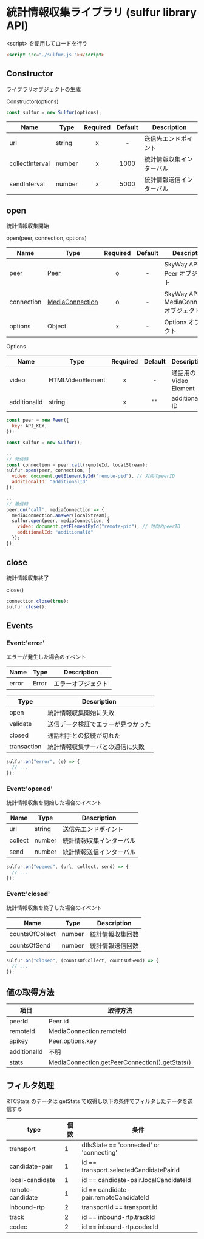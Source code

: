 # 統計情報収集ライブラリ (sulfur library API)

\<script\> を使用してロードを行う

```html
<script src="./sulfur.js "></script>
```

## Constructor

ライブラリオブジェクトの生成

Constructor(options)

```javascript
const sulfur = new Sulfur(options);
```

| Name            | Type   | Required | Default | Description              |
| --------------- | ------ | :------: | :-----: | ------------------------ |
| url             | string |    x     |    -    | 送信先エンドポイント     |
| collectInterval | number |    x     |  1000   | 統計情報収集インターバル |
| sendInterval    | number |    x     |  5000   | 統計情報送信インターバル |

## open

統計情報収集開始

open(peer, connection, options)

| Name       | Type                                                                                        | Required | Default | Description                                |
| ---------- | ------------------------------------------------------------------------------------------- | :------: | :-----: | ------------------------------------------ |
| peer       | [Peer](https://webrtc.ecl.ntt.com/api-reference/javascript.html#peer)                       |    o     |    -    | SkyWay API の Peer オブジェクト            |
| connection | [MediaConnection](https://webrtc.ecl.ntt.com/api-reference/javascript.html#mediaconnection) |    o     |    -    | SkyWay API の MediaConnection オブジェクト |
| options    | Object                                                                                      |    x     |    -    | Options オブジェクト                       |

Options

| Name         | Type             | Required | Default | Description            |
| ------------ | ---------------- | :------: | :-----: | ---------------------- |
| video        | HTMLVideoElement |    x     |    -    | 通話用の Video Element |
| additionalId | string           |    x     |   ""    | additional ID          |

```javascript
const peer = new Peer({
  key: API_KEY,
});

const sulfur = new Sulfur();

...
// 発信時
const connection = peer.call(remoteId, localStream);
sulfur.open(peer, connection, {
  video: document.getElementById("remote-pid"), // 対向のpeerID
  additionalId: "additionalId"
});

...
// 着信時
peer.on('call', mediaConnection => {
  mediaConnection.answer(localStream);
  sulfur.open(peer, mediaConnection, {
    video: document.getElementById("remote-pid"), // 対向のpeerID
    additionalId: "additionalId"
  });
});
```

## close

統計情報収集終了

close()

```javascript
connection.close(true);
sulfur.close();
```

## Events

### Event:'error'

エラーが発生した場合のイベント

| Name  | Type  | Description        |
| ----- | ----- | ------------------ |
| error | Error | エラーオブジェクト |

| Type        | Description                        |
| ----------- | ---------------------------------- |
| open        | 統計情報収集開始に失敗             |
| validate    | 送信データ検証でエラーが見つかった |
| closed      | 通話相手との接続が切れた           |
| transaction | 統計情報収集サーバとの通信に失敗   |

```javascript
sulfur.on("error", (e) => {
  // ...
});
```

### Event:'opened'

統計情報収集を開始した場合のイベント

| Name    | Type   | Description              |
| ------- | ------ | ------------------------ |
| url     | string | 送信先エンドポイント     |
| collect | number | 統計情報収集インターバル |
| send    | number | 統計情報送信インターバル |

```javascript
sulfur.on("opened", (url, collect, send) => {
  // ...
});
```

### Event:'closed'

統計情報収集を終了した場合のイベント

| Name            | Type   | Description      |
| --------------- | ------ | ---------------- |
| countsOfCollect | number | 統計情報収集回数 |
| countsOfSend    | number | 統計情報送信回数 |

```javascript
sulfur.on("closed", (countsOfCollect, countsOfSend) => {
  // ...
});
```

## 値の取得方法

| 項目         | 取得方法                                       |
| ------------ | ---------------------------------------------- |
| peerId       | Peer.id                                        |
| remoteId     | MediaConnection.remoteId                       |
| apikey       | Peer.options.key                               |
| additionalId | 不明                                           |
| stats        | MediaConnection.getPeerConnection().getStats() |

## フィルタ処理

RTCStats のデータは getStats で取得し以下の条件でフィルタしたデータを送信する

| type             | 個数 | 条件                                     |
| ---------------- | ---- | ---------------------------------------- |
| transport        | 1    | dtlsState == 'connected' or 'connecting' |
| candidate-pair   | 1    | id == transport.selectedCandidatePairId  |
| local-candidate  | 1    | id == candidate-pair.localCandidateId    |
| remote-candidate | 1    | id == candidate-pair.remoteCandidateId   |
| inbound-rtp      | 2    | transportId == transport.id              |
| track            | 2    | id == inbound-rtp.trackId                |
| codec            | 2    | id == inbound-rtp.codecId                |
